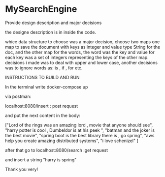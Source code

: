 # MySearchEngine

Provide design description and major decisions

the designe description is in inside the code.

whice data structure to choose was a major decision,
choose two maps one map to save the document with keys as integer and value type String for the doc,
and the other map for the words, the word was the key and value for each key was a set of integers representing the keys of the other map. 
decisions i made was to deal with upper and lower case, another decisions was to ignore words as: is , if , for etc.


INSTRUCTIONS TO BUILD AND RUN 


In the terminal write docker-compose up 

via postman:

localhost:8080/insert                                   : post request

and put the next content in the body:

["Lord of the rings was an amazing lord , movie that anyone should see",
	"harry potter is cool , Dumbeldor is at his peek ",
 "batman and the joker is the best movie",
 "spring boot is  the best library there is , go spring",
 "aws help you create amazing distributed systems",
 "i love schenizel"
]

after that go to localhost:8080/search                            :get request

and insert a string "harry is spring"

Thank you very!
